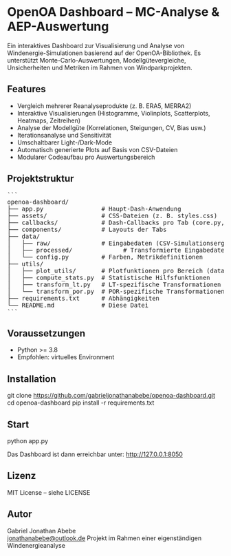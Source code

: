 # OpenOA Dashboard – MC-Analyse & AEP-Auswertung

Ein interaktives Dashboard zur Visualisierung und Analyse von Windenergie-Simulationen basierend auf der OpenOA-Bibliothek. Es unterstützt Monte-Carlo-Auswertungen, Modellgütevergleiche, Unsicherheiten und Metriken im Rahmen von Windparkprojekten.

## Features

- Vergleich mehrerer Reanalyseprodukte (z. B. ERA5, MERRA2)
- Interaktive Visualisierungen (Histogramme, Violinplots, Scatterplots, Heatmaps, Zeitreihen)
- Analyse der Modellgüte (Korrelationen, Steigungen, CV, Bias usw.)
- Iterationsanalyse und Sensitivität
- Umschaltbarer Light-/Dark-Mode
- Automatisch generierte Plots auf Basis von CSV-Dateien
- Modularer Codeaufbau pro Auswertungsbereich

## Projektstruktur

<pre>
```
openoa-dashboard/
├── app.py                # Haupt-Dash-Anwendung
├── assets/               # CSS-Dateien (z. B. styles.css)
├── callbacks/            # Dash-Callbacks pro Tab (core.py, lt.py, etc.)
├── components/           # Layouts der Tabs
├── data/
│   ├── raw/              # Eingabedaten (CSV-Simulationsergebnisse)
│   ├── processed/              # Transformierte Eingabedaten
│   └── config.py         # Farben, Metrikdefinitionen
├── utils/
│   ├── plot_utils/       # Plotfunktionen pro Bereich (data.py, core.py etc.)
│   ├── compute_stats.py  # Statistische Hilfsfunktionen
│   ├── transform_lt.py   # LT-spezifische Transformationen
│   └── transform_por.py  # POR-spezifische Transformationen
├── requirements.txt      # Abhängigkeiten
└── README.md             # Diese Datei
```
</pre>


## Voraussetzungen

- Python >= 3.8
- Empfohlen: virtuelles Environment

## Installation

git clone https://github.com/gabrieljonathanabebe/openoa-dashboard.git
cd openoa-dashboard
pip install -r requirements.txt


## Start

python app.py

Das Dashboard ist dann erreichbar unter:
http://127.0.0.1:8050

## Lizenz

MIT License – siehe LICENSE

## Autor

Gabriel Jonathan Abebe  
jonathanabebe@outlook.de
Projekt im Rahmen einer eigenständigen Windenergieanalyse